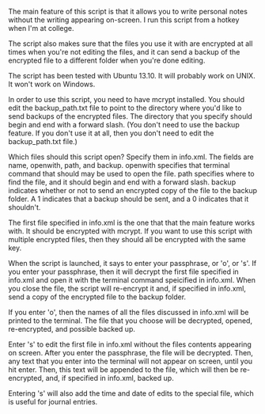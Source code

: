 The main feature of this script is that it allows you to write personal notes without the writing appearing on-screen. I run this script from a hotkey when I'm at college.

The script also makes sure that the files you use it with are encrypted at all times when you're not editing the files, and it can send a backup of the encrypted file to a different folder when you're done editing.

The script has been tested with Ubuntu 13.10. It will probably work on UNIX. It won't work on Windows.

In order to use this script, you need to have mcrypt installed. You should
 edit the backup_path.txt file to point to the directory where you'd like to send backups of the encrypted files. The directory that you specify should begin and end with a forward slash. (You don't need to use the backup feature. If you don't use it at all, then you don't need to edit the backup_path.txt file.)

Which files should this script open? Specify them in info.xml. The fields are name, openwith, path, and backup. openwith specifies that terminal command that should may be used to open the file. path specifies where to find the file, and it should begin and end with a forward slash. backup indicates whether or not to send an encrypted copy of the file to the backup folder. A 1 indicates that a backup should be sent, and a 0 indicates that it shouldn't.

The first file specified in info.xml is the one that that the main feature works with. It should be encrypted with mcrypt. If you want to use this script with multiple encrypted files, then they should all be encrypted with the same key.

When the script is launched, it says to enter your passphrase, or 'o', or 's'. If you enter your passphrase, then it will decrypt the first file specified in info.xml and open it with the terminal command speicified in info.xml. When you close the file, the script will re-encrypt it and, if specified in info.xml, send a copy of the encrypted file to the backup folder.

If you enter 'o', then the names of all the files discussed in info.xml will be printed to the terminal. The file that you choose will be decrypted, opened, re-encrypted, and possible backed up.

Enter 's' to edit the first file in info.xml without the files contents appearing on screen. After you enter the passphrase, the file will be decrypted. Then, any text that you enter into the terminal will not appear on screen, until you hit enter. Then, this text will be appended to the file, which will then be re-encrypted, and, if specified in info.xml, backed up. 

Entering 's' will also add the time and date of edits to the special file, which is useful for journal entries.
